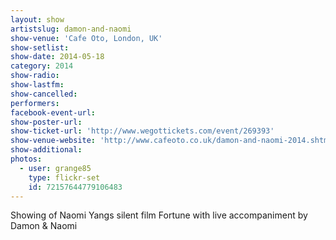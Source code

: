 ```yaml
---
layout: show
artistslug: damon-and-naomi
show-venue: 'Cafe Oto, London, UK'
show-setlist: 
show-date: 2014-05-18
category: 2014
show-radio: 
show-lastfm: 
show-cancelled: 
performers: 
facebook-event-url: 
show-poster-url: 
show-ticket-url: 'http://www.wegottickets.com/event/269393'
show-venue-website: 'http://www.cafeoto.co.uk/damon-and-naomi-2014.shtm'
show-additional: 
photos:
  - user: grange85
    type: flickr-set
    id: 72157644779106483
---
```

Showing of Naomi Yangs silent film Fortune with live accompaniment by Damon & Naomi